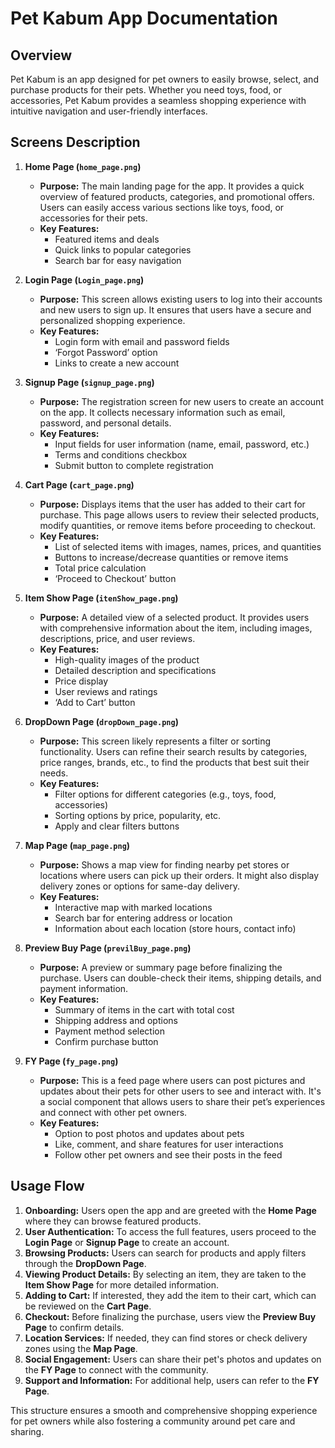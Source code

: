 # Pet Kabum App Documentation

## Overview

Pet Kabum is an app designed for pet owners to easily browse, select, and purchase products for their pets. Whether you need toys, food, or accessories, Pet Kabum provides a seamless shopping experience with intuitive navigation and user-friendly interfaces.

## Screens Description

1. **Home Page (`home_page.png`)**
   - **Purpose:** The main landing page for the app. It provides a quick overview of featured products, categories, and promotional offers. Users can easily access various sections like toys, food, or accessories for their pets.
   - **Key Features:** 
     - Featured items and deals
     - Quick links to popular categories
     - Search bar for easy navigation

2. **Login Page (`Login_page.png`)**
   - **Purpose:** This screen allows existing users to log into their accounts and new users to sign up. It ensures that users have a secure and personalized shopping experience.
   - **Key Features:**
     - Login form with email and password fields
     - ‘Forgot Password’ option
     - Links to create a new account

3. **Signup Page (`signup_page.png`)**
   - **Purpose:** The registration screen for new users to create an account on the app. It collects necessary information such as email, password, and personal details.
   - **Key Features:**
     - Input fields for user information (name, email, password, etc.)
     - Terms and conditions checkbox
     - Submit button to complete registration

4. **Cart Page (`cart_page.png`)**
   - **Purpose:** Displays items that the user has added to their cart for purchase. This page allows users to review their selected products, modify quantities, or remove items before proceeding to checkout.
   - **Key Features:**
     - List of selected items with images, names, prices, and quantities
     - Buttons to increase/decrease quantities or remove items
     - Total price calculation
     - ‘Proceed to Checkout’ button

5. **Item Show Page (`itenShow_page.png`)**
   - **Purpose:** A detailed view of a selected product. It provides users with comprehensive information about the item, including images, descriptions, price, and user reviews.
   - **Key Features:**
     - High-quality images of the product
     - Detailed description and specifications
     - Price display
     - User reviews and ratings
     - ‘Add to Cart’ button

6. **DropDown Page (`dropDown_page.png`)**
   - **Purpose:** This screen likely represents a filter or sorting functionality. Users can refine their search results by categories, price ranges, brands, etc., to find the products that best suit their needs.
   - **Key Features:**
     - Filter options for different categories (e.g., toys, food, accessories)
     - Sorting options by price, popularity, etc.
     - Apply and clear filters buttons

7. **Map Page (`map_page.png`)**
   - **Purpose:** Shows a map view for finding nearby pet stores or locations where users can pick up their orders. It might also display delivery zones or options for same-day delivery.
   - **Key Features:**
     - Interactive map with marked locations
     - Search bar for entering address or location
     - Information about each location (store hours, contact info)

8. **Preview Buy Page (`previlBuy_page.png`)**
   - **Purpose:** A preview or summary page before finalizing the purchase. Users can double-check their items, shipping details, and payment information.
   - **Key Features:**
     - Summary of items in the cart with total cost
     - Shipping address and options
     - Payment method selection
     - Confirm purchase button

9. **FY Page (`fy_page.png`)**
   - **Purpose:** This is a feed page where users can post pictures and updates about their pets for other users to see and interact with. It's a social component that allows users to share their pet’s experiences and connect with other pet owners.
   - **Key Features:**
     - Option to post photos and updates about pets
     - Like, comment, and share features for user interactions
     - Follow other pet owners and see their posts in the feed

## Usage Flow

1. **Onboarding:** Users open the app and are greeted with the **Home Page** where they can browse featured products.
2. **User Authentication:** To access the full features, users proceed to the **Login Page** or **Signup Page** to create an account.
3. **Browsing Products:** Users can search for products and apply filters through the **DropDown Page**.
4. **Viewing Product Details:** By selecting an item, they are taken to the **Item Show Page** for more detailed information.
5. **Adding to Cart:** If interested, they add the item to their cart, which can be reviewed on the **Cart Page**.
6. **Checkout:** Before finalizing the purchase, users view the **Preview Buy Page** to confirm details.
7. **Location Services:** If needed, they can find stores or check delivery zones using the **Map Page**.
8. **Social Engagement:** Users can share their pet's photos and updates on the **FY Page** to connect with the community.
9. **Support and Information:** For additional help, users can refer to the **FY Page**.

This structure ensures a smooth and comprehensive shopping experience for pet owners while also fostering a community around pet care and sharing.
